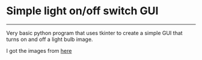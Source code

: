 # Simple light on/off switch GUI

---
Very basic python program that uses tkinter to create a simple GUI that turns on and off a light bulb image.

I got the images from [here](https://in.pinterest.com/pin/639581584580129626/)